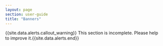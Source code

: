 ```yaml
---
layout: page
section: user-guide
title: "Banners"
---
```


{{site.data.alerts.callout_warning}} This section is incomplete. Please help to improve it.{{site.data.alerts.end}} 